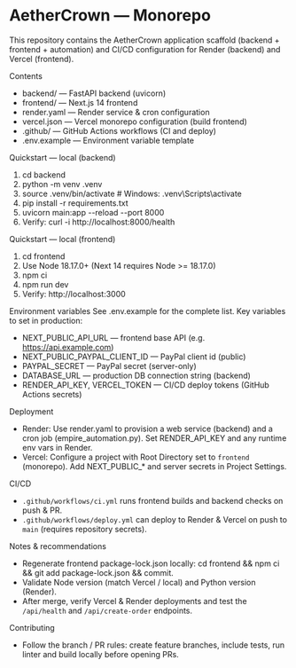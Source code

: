 # AetherCrown — Monorepo

This repository contains the AetherCrown application scaffold (backend + frontend + automation) and CI/CD configuration for Render (backend) and Vercel (frontend).

Contents
- backend/        — FastAPI backend (uvicorn)
- frontend/       — Next.js 14 frontend
- render.yaml     — Render service & cron configuration
- vercel.json     — Vercel monorepo configuration (build frontend)
- .github/        — GitHub Actions workflows (CI and deploy)
- .env.example    — Environment variable template

Quickstart — local (backend)
1. cd backend
2. python -m venv .venv
3. source .venv/bin/activate   # Windows: .venv\Scripts\activate
4. pip install -r requirements.txt
5. uvicorn main:app --reload --port 8000
6. Verify: curl -i http://localhost:8000/health

Quickstart — local (frontend)
1. cd frontend
2. Use Node 18.17.0+ (Next 14 requires Node >= 18.17.0)
3. npm ci
4. npm run dev
5. Verify: http://localhost:3000

Environment variables
See .env.example for the complete list. Key variables to set in production:
- NEXT_PUBLIC_API_URL — frontend base API (e.g. https://api.example.com)
- NEXT_PUBLIC_PAYPAL_CLIENT_ID — PayPal client id (public)
- PAYPAL_SECRET — PayPal secret (server-only)
- DATABASE_URL — production DB connection string (backend)
- RENDER_API_KEY, VERCEL_TOKEN — CI/CD deploy tokens (GitHub Actions secrets)

Deployment
- Render: Use render.yaml to provision a web service (backend) and a cron job (empire_automation.py). Set RENDER_API_KEY and any runtime env vars in Render.
- Vercel: Configure a project with Root Directory set to `frontend` (monorepo). Add NEXT_PUBLIC_* and server secrets in Project Settings.

CI/CD
- `.github/workflows/ci.yml` runs frontend builds and backend checks on push & PR.
- `.github/workflows/deploy.yml` can deploy to Render & Vercel on push to `main` (requires repository secrets).

Notes & recommendations
- Regenerate frontend package-lock.json locally: cd frontend && npm ci && git add package-lock.json && commit.
- Validate Node version (match Vercel / local) and Python version (Render).
- After merge, verify Vercel & Render deployments and test the `/api/health` and `/api/create-order` endpoints.

Contributing
- Follow the branch / PR rules: create feature branches, include tests, run linter and build locally before opening PRs.
